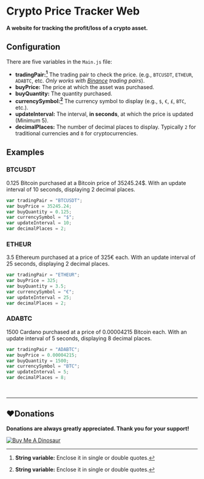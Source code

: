 # Crypto Price Tracker Web
**A website for tracking the profit/loss of a crypto asset.**

## Configuration
There are five variables in the `Main.js` file:
- **tradingPair:[^1]** The trading pair to check the price. (e.g., `BTCUSDT`, `ETHEUR`, `ADABTC`, etc. _Only works with [Binance](https://www.binance.com) trading pairs_).
- **buyPrice:** The price at which the asset was purchased.
- **buyQuantity:** The quantity purchased.
- **currencySymbol:[^1]** The currency symbol to display (e.g., `$`, `€`, `£`, `BTC`, etc.).
- **updateInterval:** The interval, **in seconds**, at which the price is updated (Minimum 5).
- **decimalPlaces:** The number of decimal places to display. Typically `2` for traditional currencies and `8` for cryptocurrencies.

[^1]: **String variable:** Enclose it in single or double quotes.

## Examples
### BTCUSDT
0.125 Bitcoin purchased at a Bitcoin price of 35245.24$. With an update interval of 10 seconds, displaying 2 decimal places.
```javascript
var tradingPair = "BTCUSDT";
var buyPrice = 35245.24;
var buyQuantity = 0.125;
var currencySymbol = "$"; 
var updateInterval = 10;
var decimalPlaces = 2; 
```

### ETHEUR
3.5 Ethereum purchased at a price of 325€ each. With an update interval of 25 seconds, displaying 2 decimal places.
```javascript
var tradingPair = "ETHEUR";
var buyPrice = 325;
var buyQuantity = 3.5;
var currencySymbol = "€"; 
var updateInterval = 25;
var decimalPlaces = 2;
```
### ADABTC
1500 Cardano purchased at a price of 0.00004215 Bitcoin each. With an update interval of 5 seconds, displaying 8 decimal places.
```javascript
var tradingPair = "ADABTC";
var buyPrice = 0.00004215;
var buyQuantity = 1500;
var currencySymbol = "BTC";
var updateInterval = 5;
var decimalPlaces = 8;
```
<br>

-------------
## :heart:Donations
**Donations are always greatly appreciated. Thank you for your support!**

<a href="https://www.buymeacoffee.com/devilquest" target="_blank"><img src="https://i.imgur.com/RHHFQWs.png" alt="Buy Me A Dinosaur"></a>
